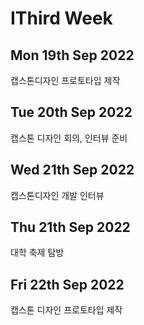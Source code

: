 IThird Week
=============
Mon 19th Sep 2022
---------------------
캡스톤디자인 프로토타입 제작

Tue 20th Sep 2022
-------------------
캡스톤 디자인 회의, 인터뷰 준비


Wed 21th Sep 2022
-------------------------------
캡스톤디자인 개발 인터뷰


Thu 21th Sep 2022
----------------------
대학 축제 탐방


Fri 22th Sep 2022
------------------------
캡스톤 디자인 프로토타입 제작
